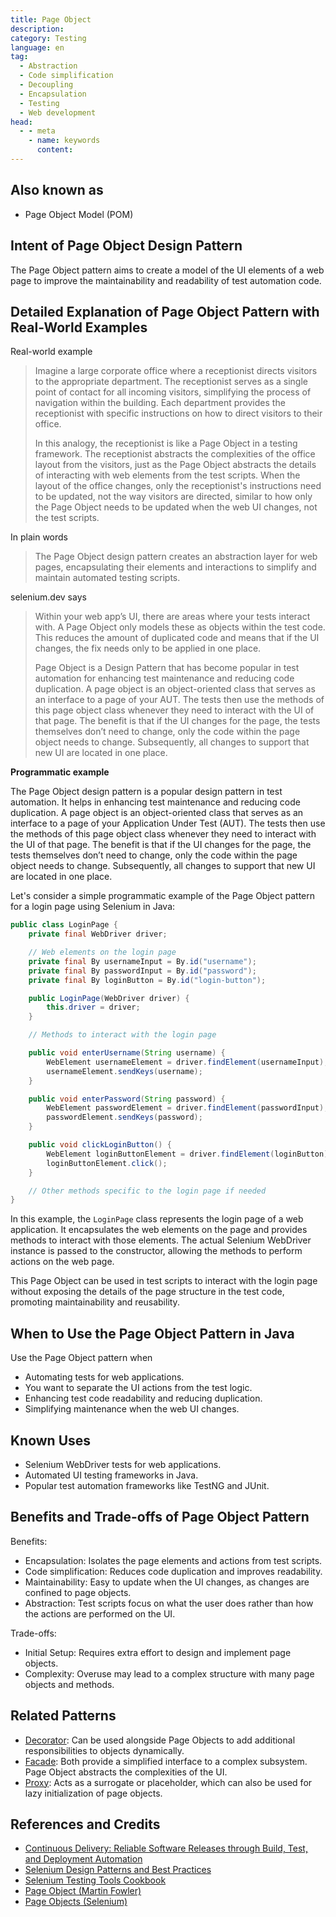 ```yaml
---
title: Page Object
description:
category: Testing
language: en
tag:
  - Abstraction
  - Code simplification
  - Decoupling
  - Encapsulation
  - Testing
  - Web development
head:
  - - meta
    - name: keywords
      content:
---
```


## Also known as

* Page Object Model (POM)

## Intent of Page Object Design Pattern

The Page Object pattern aims to create a model of the UI elements of a web page to improve the maintainability and readability of test automation code.

## Detailed Explanation of Page Object Pattern with Real-World Examples

Real-world example

> Imagine a large corporate office where a receptionist directs visitors to the appropriate department. The receptionist serves as a single point of contact for all incoming visitors, simplifying the process of navigation within the building. Each department provides the receptionist with specific instructions on how to direct visitors to their office.
>
> In this analogy, the receptionist is like a Page Object in a testing framework. The receptionist abstracts the complexities of the office layout from the visitors, just as the Page Object abstracts the details of interacting with web elements from the test scripts. When the layout of the office changes, only the receptionist's instructions need to be updated, not the way visitors are directed, similar to how only the Page Object needs to be updated when the web UI changes, not the test scripts.

In plain words

> The Page Object design pattern creates an abstraction layer for web pages, encapsulating their elements and interactions to simplify and maintain automated testing scripts.

selenium.dev says

> Within your web app’s UI, there are areas where your tests interact with. A Page Object only models these as objects within the test code. This reduces the amount of duplicated code and means that if the UI changes, the fix needs only to be applied in one place.
>
> Page Object is a Design Pattern that has become popular in test automation for enhancing test maintenance and reducing code duplication. A page object is an object-oriented class that serves as an interface to a page of your AUT. The tests then use the methods of this page object class whenever they need to interact with the UI of that page. The benefit is that if the UI changes for the page, the tests themselves don’t need to change, only the code within the page object needs to change. Subsequently, all changes to support that new UI are located in one place.

**Programmatic example**

The Page Object design pattern is a popular design pattern in test automation. It helps in enhancing test maintenance and reducing code duplication. A page object is an object-oriented class that serves as an interface to a page of your Application Under Test (AUT). The tests then use the methods of this page object class whenever they need to interact with the UI of that page. The benefit is that if the UI changes for the page, the tests themselves don’t need to change, only the code within the page object needs to change. Subsequently, all changes to support that new UI are located in one place.

Let's consider a simple programmatic example of the Page Object pattern for a login page using Selenium in Java:

```java
public class LoginPage {
    private final WebDriver driver;

    // Web elements on the login page
    private final By usernameInput = By.id("username");
    private final By passwordInput = By.id("password");
    private final By loginButton = By.id("login-button");

    public LoginPage(WebDriver driver) {
        this.driver = driver;
    }

    // Methods to interact with the login page

    public void enterUsername(String username) {
        WebElement usernameElement = driver.findElement(usernameInput);
        usernameElement.sendKeys(username);
    }

    public void enterPassword(String password) {
        WebElement passwordElement = driver.findElement(passwordInput);
        passwordElement.sendKeys(password);
    }

    public void clickLoginButton() {
        WebElement loginButtonElement = driver.findElement(loginButton);
        loginButtonElement.click();
    }

    // Other methods specific to the login page if needed
}
```

In this example, the `LoginPage` class represents the login page of a web application. It encapsulates the web elements on the page and provides methods to interact with those elements. The actual Selenium WebDriver instance is passed to the constructor, allowing the methods to perform actions on the web page.

This Page Object can be used in test scripts to interact with the login page without exposing the details of the page structure in the test code, promoting maintainability and reusability.

## When to Use the Page Object Pattern in Java

Use the Page Object pattern when

* Automating tests for web applications.
* You want to separate the UI actions from the test logic.
* Enhancing test code readability and reducing duplication.
* Simplifying maintenance when the web UI changes.

## Known Uses

* Selenium WebDriver tests for web applications.
* Automated UI testing frameworks in Java.
* Popular test automation frameworks like TestNG and JUnit.

## Benefits and Trade-offs of Page Object Pattern

Benefits:

* Encapsulation: Isolates the page elements and actions from test scripts.
* Code simplification: Reduces code duplication and improves readability.
* Maintainability: Easy to update when the UI changes, as changes are confined to page objects.
* Abstraction: Test scripts focus on what the user does rather than how the actions are performed on the UI.

Trade-offs:

* Initial Setup: Requires extra effort to design and implement page objects.
* Complexity: Overuse may lead to a complex structure with many page objects and methods.

## Related Patterns

* [Decorator](https://java-design-patterns.com/patterns/decorator/): Can be used alongside Page Objects to add additional responsibilities to objects dynamically.
* [Facade](https://java-design-patterns.com/patterns/facade/): Both provide a simplified interface to a complex subsystem. Page Object abstracts the complexities of the UI.
* [Proxy](https://java-design-patterns.com/patterns/proxy/): Acts as a surrogate or placeholder, which can also be used for lazy initialization of page objects.

## References and Credits

* [Continuous Delivery: Reliable Software Releases through Build, Test, and Deployment Automation](https://amzn.to/4bjhTSK)
* [Selenium Design Patterns and Best Practices](https://amzn.to/4aofYv8)
* [Selenium Testing Tools Cookbook](https://amzn.to/3K1QxEN)
* [Page Object (Martin Fowler)](http://martinfowler.com/bliki/PageObject.html)
* [Page Objects (Selenium)](https://github.com/SeleniumHQ/selenium/wiki/PageObjects)
